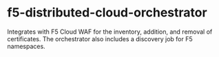 # f5-distributed-cloud-orchestrator
Integrates with F5 Cloud WAF for the inventory, addition, and removal of certificates. The orchestrator also includes a discovery job for F5 namespaces.
